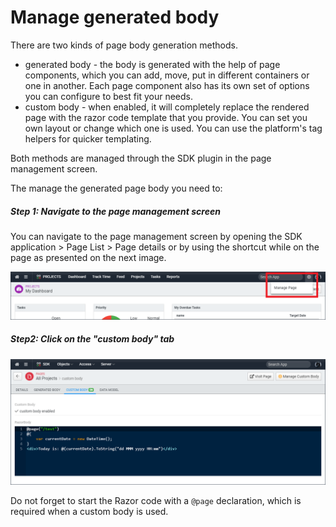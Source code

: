 ﻿<!--{"sort_order":13, "name": "manage-custom-body", "label": "Manage custom body"}-->

# Manage generated body

There are two kinds of page body generation methods. 
* generated body - the body is generated with the help of page components, which you can add, move, put in different containers or one in another. Each page component also has its own set of options you can configure to best fit your needs.
* custom body - when enabled, it will completely replace the rendered page with the razor code template that you provide. You can set you own layout or change which one is used. You can use the platform's tag helpers for quicker templating.

Both methods are managed through the SDK plugin in the page management screen. 

The manage the generated page body you need to:

##### Step 1: Navigate to the page management screen

You can navigate to the page management screen by opening the SDK application > Page List > Page details or by using the shortcut while on the page as presented on the next image.

![sdk page manage shortcut](/doc-images/sdk-page-manage-shortcut.png)


##### Step2: Click on the "custom body" tab

![sdk page custom body](/doc-images/sdk-page-custom-body.png)

Do not forget to start the Razor code with a `@page` declaration, which is required when a custom body is used.

